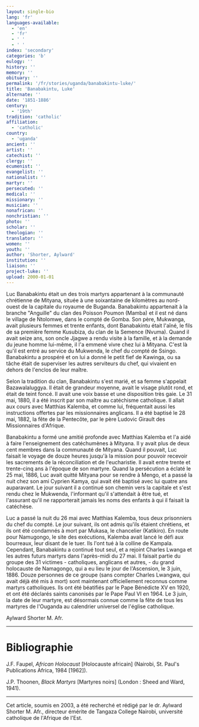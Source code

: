 ```yaml
---
layout: single-bio
lang: 'fr'
languages-available:
  - 'en'
  - 'fr'
  - ' '
  - ' '
index: 'secondary'
categories: 'b'
eulogy: ''
history: ''
memory: ''
obituary: ''
permalink: '/fr/stories/uganda/banabakintu-luke/'
title: 'Banabakintu, Luke'
alternate: ''
date: '1851-1886'
century:
  - '19th'
tradition: 'catholic'
affiliation:
  - 'catholic'
country:
  - 'uganda'
ancient: ''
artist: ''
catechist: ''
clergy: ''
ecumenist: ''
evangelist: ''
nationalist: ''
martyr: ''
persecuted: ''
medical: ''
missionary: ''
musician: ''
nonafrican: ''
nonchristian: ''
photo: ''
scholar: ''
theologian: ''
translator: ''
women: ''
youth: ''
author: 'Shorter, Aylward'
institution: ''
liaison: ''
project-luke: ''
upload: 2000-01-01
---
```



Luc Banabakintu était un des trois martyrs appartenant à la communauté chrétienne de Mityana, située à une soixantaine de kilomètres au nord-ouest de la capitale du royaume de Buganda. Banabakintu appartenait à la branche "Anguille" du clan des Poisson Poumon (Mamba) et il est né dans le village de Ntolomwe, dans le compté de Gomba. Son père, Mukwanga, avait plusieurs femmes et trente enfants, dont Banabakintu était l'aîné, le fils de sa première femme Kusubiza, du clan de la Semence (Nvuma). Quand il avait seize ans, son oncle Jjagwe a rendu visite à la famille, et à la demande du jeune homme lui-même, il l'a emmené vivre chez lui à Mityana. C'est là qu'il est entré au service du Mukwenda, le chef du compté de Ssingo. Banabakintu a prospéré et on lui a donné le petit fief de Kawinga, ou sa tâche était de superviser les autres serviteurs du chef, qui vivaient en dehors de l'enclos de leur maître.

Selon la tradition du clan, Banabakintu s'est marié, et sa femme s'appelait Bazawalaluggya. Il était de grandeur moyenne, avait le visage plutôt rond, et était de teint foncé. Il avait une voix basse et une disposition très gaie. Le 31 mai, 1880, il a été inscrit par son maître au catéchisme catholique. Il allait aux cours avec Matthias Kalemba, et comme lui, fréquentait aussi les instructions offertes par les missionnaires anglicans. Il a été baptisé le 28 mai, 1882, la fête de la Pentecôte, par le père Ludovic Girault des Missionnaires d'Afrique.

Banabakintu a formé une amitié profonde avec Matthias Kalemba et l'a aidé à faire l'enseignement des catéchumènes à Mityana. Il y avait plus de deux cent membres dans la communauté de Mityana. Quand il pouvait, Luc faisait le voyage de douze heures jusqu'à la mission pour pouvoir recevoir les sacrements de la réconciliation et de l'eucharistie. Il avait entre trente et trente-cinq ans à l'époque de son martyre. Quand la persécution a éclaté le 25 mai, 1886, Luc avait quitté Mityana pour se rendre à Mengo, et a passé la nuit chez son ami Cyprien Kamya, qui avait été baptisé avec lui quatre ans auparavant. Le jour suivant il a continué son chemin vers la capitale et s'est rendu chez le Mukwenda, l'informant qu'il s'attendait à être tué, et l'assurant qu'il ne rapporterait jamais les noms des enfants à qui il faisait la catéchèse.

Luc a passé la nuit du 26 mai avec Matthias Kalemba, tous deux prisonniers du chef du compté. Le jour suivant, ils ont admis qu'ils étaient chrétiens, et ils ont été condamnés à mort par Mukasa, le chancelier (Katikiro). En route pour Namugongo, le site des exécutions, Kalemba avait lancé le défi aux bourreaux, leur disant de le tuer. Ils l'ont tué à la colline de Kampala. Cependant, Banabakintu a continué tout seul, et a rejoint Charles Lwanga et les autres futurs martyrs dans l'après-midi du 27 mai. Il faisait partie du groupe des 31 victimes - catholiques, anglicans et autres, - du grand holocauste de Namagongo, qui a eu lieu le jour de l'Ascension, le 3 juin, 1886. Douze personnes de ce groupe (sans compter Charles Lwangwa, qui avait déjà été mis à mort) sont maintenant officiellement reconnus comme martyrs catholiques. Ils ont été béatifiés par le Pape Bénédicte XV en 1920, et ont été déclarés saints canonisés par le Pape Paul VI en 1964. Le 3 juin, la date de leur martyre, est désormais connue comme la fête de tous les martyres de l'Ouganda au calendrier universel de l'église catholique.

Aylward Shorter M. Afr.

---

# Bibliographie

J.F. Faupel, *African Holocaust* [Holocauste africain] (Nairobi, St. Paul's Publications Africa, 1984 [1962]).

J.P. Thoonen, *Black Martyrs* [Martyres noirs] (London : Sheed and Ward, 1941).

---

Cet article, soumis en 2003, a été recherché et rédigé par le dr. Aylward Shorter M. Afr., directeur émérite de Tangaza College Nairobi, université catholique de l'Afrique de l'Est.